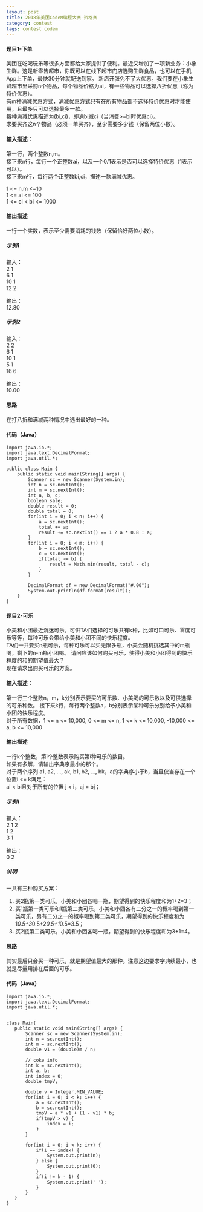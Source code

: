 ```yaml
---
layout: post
title: 2018年美团CodeM编程大赛-资格赛
category: contest
tags: contest codem
---
```


#### 题目1-下单
美团在吃喝玩乐等很多方面都给大家提供了便利。最近又增加了一项新业务：小象生鲜。这是新零售超市，你既可以在线下超市门店选购生鲜食品，也可以在手机App上下单，最快30分钟就配送到家。
新店开张免不了大优惠。我们要在小象生鲜超市里采购n个物品，每个物品价格为ai，有一些物品可以选择八折优惠（称为特价优惠）。  
有m种满减优惠方式，满减优惠方式只有在所有物品都不选择特价优惠时才能使用，且最多只可以选择最多一款。  
每种满减优惠描述为(bi,ci)，即满bi减ci（当消费>=bi时优惠ci）。  
求要买齐这n个物品（必须一单买齐），至少需要多少钱（保留两位小数）。  
#### 输入描述：  
第一行，两个整数n,m。  
接下来n行，每行一个正整数ai，以及一个0/1表示是否可以选择特价优惠（1表示可以）。  
接下来m行，每行两个正整数bi,ci，描述一款满减优惠。  

1 <= n,m <=10  
1 <= ai <= 100  
1 <= ci < bi <= 1000  
#### 输出描述
一行一个实数，表示至少需要消耗的钱数（保留恰好两位小数）。
##### 示例1
输入：  
2 1  
6 1  
10 1  
12 2  

输出：  
12.80

##### 示例2
输入：  
2 2  
6 1  
10 1  
5 1  
16 6  

输出：  
10.00

#### 思路
在打八折和满减两种情况中选出最好的一种。

#### 代码（Java）
```
import java.io.*;
import java.text.DecimalFormat;
import java.util.*;

public class Main {
    public static void main(String[] args) {
        Scanner sc = new Scanner(System.in);
        int n = sc.nextInt();
        int m = sc.nextInt();
        int a, b, c;
        boolean sale;
        double result = 0;
        double total = 0;
        for(int i = 0; i < n; i++) {
            a = sc.nextInt();
            total += a;
            result += sc.nextInt() == 1 ? a * 0.8 : a;
        }
        for(int i = 0; i < m; i++) {
            b = sc.nextInt();
            c = sc.nextInt();
            if(total >= b) {
                result = Math.min(result, total - c);
            }
        }

        DecimalFormat df = new DecimalFormat("#.00");
        System.out.println(df.format(result));
    }
}
```

#### 题目2-可乐
小美和小团最近沉迷可乐。可供TA们选择的可乐共有k种，比如可口可乐、零度可乐等等，每种可乐会带给小美和小团不同的快乐程度。  
TA们一共要买n瓶可乐，每种可乐可以买无限多瓶，小美会随机挑选其中的m瓶喝，剩下的n-m瓶小团喝。
请问应该如何购买可乐，使得小美和小团得到的快乐程度的和的期望值最大？  
现在请求出购买可乐的方案。
#### 输入描述：  
第一行三个整数n，m，k分别表示要买的可乐数、小美喝的可乐数以及可供选择的可乐种数。
接下来k行，每行两个整数a，b分别表示某种可乐分别给予小美和小团的快乐程度。  
对于所有数据，1 <= n <= 10,000, 0 <= m <= n, 1 <= k <= 10,000, -10,000 <= a, b <= 10,000
#### 输出描述
一行k个整数，第i个整数表示购买第i种可乐的数目。  
如果有多解，请输出字典序最小的那个。  
对于两个序列 a1, a2, ..., ak, b1, b2, ..., bk，a的字典序小于b，当且仅当存在一个位置i <= k满足：  
ai < bi且对于所有的位置 j < i，aj = bj；
##### 示例1
输入：  
2 1 2  
1 2  
3 1 

输出：  
0 2

##### 说明
一共有三种购买方案：  
1. 买2瓶第一类可乐，小美和小团各喝一瓶，期望得到的快乐程度和为1+2=3；  
2. 买1瓶第一类可乐和1瓶第二类可乐，小美和小团各有二分之一的概率喝到第一类可乐，另有二分之一的概率喝到第二类可乐，期望得到的快乐程度和为1*0.5+3*0.5+2*0.5+1*0.5=3.5；  
3. 买2瓶第二类可乐，小美和小团各喝一瓶，期望得到的快乐程度和为3+1=4。

#### 思路
其实最后只会买一种可乐，就是期望值最大的那种。注意这边要求字典续最小，也就是尽量用排在后面的可乐。

#### 代码（Java）
 ```
import java.io.*;
import java.text.DecimalFormat;
import java.util.*;


class Main{
    public static void main(String[] args) {
        Scanner sc = new Scanner(System.in);
        int n = sc.nextInt();
        int m = sc.nextInt();
        double v1 = (double)m / n;

        // coke info
        int k = sc.nextInt();
        int a, b;
        int index = 0;
        double tmpV;

        double v = Integer.MIN_VALUE;
        for(int i = 0; i < k; i++) {
            a = sc.nextInt();
            b = sc.nextInt();
            tmpV = a * v1 + (1 - v1) * b;
            if(tmpV > v) {
                index = i;
            }
        }

        for(int i = 0; i < k; i++) {
            if(i == index) {
                System.out.print(n);
            } else {
                System.out.print(0);
            }
            if(i != k - 1) {
                System.out.print(' ');
            }
        }
    }
}
 ```
